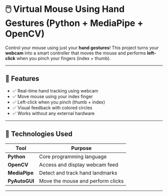 # 🖱️ Virtual Mouse Using Hand Gestures (Python + MediaPipe + OpenCV)

Control your mouse using just your **hand gestures**! This project turns your **webcam** into a smart controller that moves the mouse and performs **left-click** when you pinch your fingers (index + thumb).

---

## 📌 Features

- ✅ Real-time hand tracking using webcam
- ✅ Move mouse using your index finger
- ✅ Left-click when you pinch (thumb + index)
- ✅ Visual feedback with colored circles
- ✅ Works without any external hardware

---

## 🧰 Technologies Used

| Tool        | Purpose                               |
|-------------|----------------------------------------|
| **Python**  | Core programming language              |
| **OpenCV**  | Access and display webcam feed         |
| **MediaPipe** | Detect and track hand landmarks      |
| **PyAutoGUI** | Move the mouse and perform clicks     |

---


